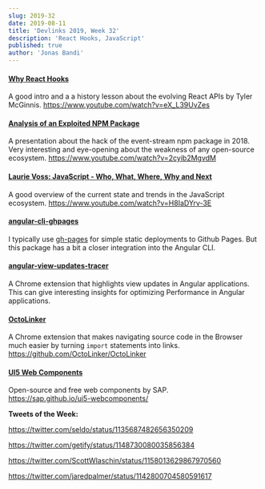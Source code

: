 ```yaml
---
slug: 2019-32
date: 2019-08-11
title: 'Devlinks 2019, Week 32'
description: 'React Hooks, JavaScript'
published: true
author: 'Jonas Bandi'
---
```


#### [Why React Hooks](https://www.youtube.com/watch?v=eX_L39UvZes)

A good intro and a a history lesson about the evolving React APIs by Tyler
McGinnis. https://www.youtube.com/watch?v=eX_L39UvZes

#### [Analysis of an Exploited NPM Package](https://www.youtube.com/watch?v=2cyib2MgvdM)

A presentation about the hack of the event-stream npm package in 2018. Very
interesting and eye-opening about the weakness of any open-source ecosystem.
https://www.youtube.com/watch?v=2cyib2MgvdM

#### [Laurie Voss: JavaScript - Who, What, Where, Why and Next](https://www.youtube.com/watch?v=H8IaDYrv-3E)

A good overview of the current state and trends in the JavaScript ecosystem.
https://www.youtube.com/watch?v=H8IaDYrv-3E

#### [angular-cli-ghpages](https://github.com/angular-schule/angular-cli-ghpages)

I typically use [gh-pages](https://www.npmjs.com/package/gh-pages) for simple
static deployments to Github Pages. But this package has a bit a closer
integration into the Angular CLI.

#### [angular-view-updates-tracer](https://github.com/alexzuza/angular-view-updates-tracer)

A Chrome extension that highlights view updates in Angular applications. This
can give interesting insights for optimizing Performance in Angular
applications.

#### [OctoLinker](https://github.com/OctoLinker/OctoLinker)

A Chrome extension that makes navigating source code in the Browser much easier
by turning `import` statements into links.  
 https://github.com/OctoLinker/OctoLinker

#### [UI5 Web Components](https://sap.github.io/ui5-webcomponents/)

Open-source and free web components by SAP.  
 https://sap.github.io/ui5-webcomponents/

**Tweets of the Week:**

https://twitter.com/seldo/status/1135687482656350209

https://twitter.com/getify/status/1148730080035856384

https://twitter.com/ScottWlaschin/status/1158013629867970560

https://twitter.com/jaredpalmer/status/1142800704580591617
